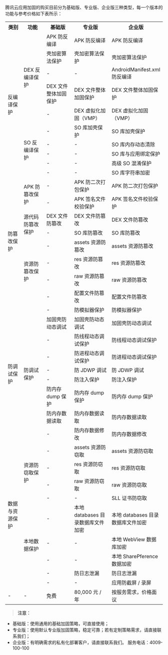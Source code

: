 腾讯云应用加固的购买目前分为基础版、专业版、企业版三种类型，每一个版本的功能与参考价格如下表所示：

<table>
<tbody>
<tr><th width=110px>类别</th>
<th width=155px>功能</th>
<th width=190px>基础版</th>
<th th width=205px>专业版</th>
<th>企业版</th></tr>
<tr>
<td rowspan=10 >反编译保护</td>
<td rowspan=5 >DEX 反编译保护</td>
<td >APK 防反编译</td>
<td >APK 防反编译</td>
<td >APK 防反编译</td>
</tr>
<tr>
<td >壳加密算法保护</td>
<td >壳加密算法保护</td>
<td >壳加密算法保护</td>
</tr>
<tr>
<td >-</td>
<td >-</td>
<td >AndroidManifest.xml 防反编译</td>
</tr>
<tr>
<td >DEX 文件整体加固保护</td>
<td >DEX 文件整体加固保护</td>
<td >DEX 文件整体加固保护</td>
</tr>
<tr>
<td >-</td>
<td >DEX 虚拟化加固（VMP）</td>
<td >DEX 虚拟化加固（VMP）</td>
</tr>
<tr>
<td rowspan=5>SO 反编译保护</td>
<td >-</td>
<td >SO 库加壳保护</td>
<td >SO 库加壳保护</td>
</tr>
<tr>
<td >-</td>
<td >-</td>
<td >SO 库内存动态清除</td>
</tr>
<tr>
<td >-</td>
<td >-</td>
<td >SO 库与应用绑定保护</td>
</tr>
<tr>
<td >-</td>
<td >-</td>
<td >高级 SO 混淆保护</td>
</tr>
<tr>
<td >-</td>
<td >-</td>
<td >SO 库字符串加密</td>
</tr>
<tr>
<td rowspan=8>防篡改保护</td>
<td rowspan=2>APK 防篡改保护</td>
<td >-</td>
<td >APK 防二次打包保护</td>
<td >APK 防二次打包保护</td>
</tr>
<tr>
<td >-</td>
<td >APK 签名文件校验保护	</td>
<td >APK 签名文件校验保护	</td>
</tr>
<tr>
<td rowspan=2>源代码防篡改保护</td>
<td >DEX 文件防篡改</td>
<td >DEX 文件防篡改</td>
<td >DEX 文件防篡改</td>
</tr>
<tr>
<td >-</td>
<td >	SO 库防篡改</td>
<td >SO 库防篡改</td>
</tr>
<tr>
<td rowspan=4>资源防篡改保护</td>
<td >-</td>
<td >assets 资源防篡改</td>
<td >assets 资源防篡改</td>
</tr>
<tr>
<td >-</td>
<td >res 资源防篡改</td>
<td >res 资源防篡改</td>
</tr>
<tr>
<td >-</td>
<td >raw 资源防篡改</td>
<td >raw 资源防篡改</td>
</tr>
<tr>
<td >-</td>
<td >配置文件防篡改</td>
<td >配置文件防篡改</td>
</tr>
<tr>
<td rowspan=9>防调试保护</td>
<td rowspan=9>防调试保护</td>
<td >-</td>
<td >防模拟器保护</td>
<td >防模拟器保护</td>
</tr>
<tr>
<td >加固壳防动态调试</td>
<td >加固壳防动态调试</td>
<td >加固壳防动态调试</td>
</tr>
<tr>
<td >-</td>
<td >防线程动态调试保护</td>
<td >防线程动态调试保护</td>
</tr>
<tr>
<td >-</td>
<td >防进程动态调试保护</td>
<td >防进程动态调试保护</td>
</tr>
<tr>
<td >-</td>
<td >防 JDWP 调试</td>
<td >防 JDWP 调试</td>
</tr>
<tr>
<td >-</td>
<td >防注入保护</td>
<td >防注入保护</td>
</tr>
<tr>
<td >防内存 dump 保护</td>
<td >防内存 dump 保护</td>
<td >防内存 dump 保护</td>
</tr>
<tr>
<td >防内存数据读取</td>
<td >防内存数据读取</td>
<td >防内存数据读取</td>
</tr>
<tr>
<td >-</td>
<td >防内存数据修改</td>
<td >防内存数据修改</td>
</tr>
<tr>
<td rowspan=9>数据与资源保护</td>
<td rowspan=4>资源防窃取保护</td>
<td >-</td>
<td >assets 资源防窃取</td>
<td >assets 资源防窃取</td>
</tr>
<tr>
<td >-</td>
<td >res 资源防窃取</td>
<td >res 资源防窃取</td>
</tr>
<tr>
<td >-</td>
<td >raw 资源防窃取</td>
<td >raw 资源防窃取</td>
</tr>
<tr>
<td >-</td>
<td >-</td>
<td >SLL 证书防窃取</td>
</tr>
<tr>
<td rowspan=5>本地数据保护</td>
<td >-</td>
<td >本地 databases 目录数据库文件加密</td>
<td >本地 databases 目录数据库文件加密</td>
</tr>
<tr>
<td >-</td>
<td >-</td>
<td >本地 WebView 数据库加密</td>
</tr>
<tr>
<td >-</td>
<td >-</td>
<td >本地 SharePference 数据加密</td>
</tr>
<tr>
<td >-</td>
<td >	防日志泄漏</td>
<td >	防日志泄漏</td>
</tr>
<tr>
<td >-</td>
<td >-</td>
<td >	应用防截屏 / 录屏</td>
</tr>
<tr>
<td >-</td>
<td >-</td>
<td >免费</td>
<td >80,000 元 / 年</td>
<td >按服务需求，价格面议</td>
</tr>
</tbody>
</table>

>**注意：**
- 基础版：使用通用的基础加固策略，可直接使用；
- 专业版：使用默认专业版加固策略，稳定可靠；若有定制策略需求，请直接联系我们；
- 企业版：有明确需求的私有化部署客户，请直接联系我们。
服务电话：4009-100-100
